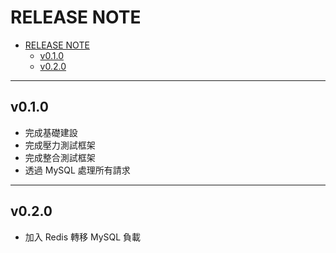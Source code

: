 # RELEASE NOTE

- [RELEASE NOTE](#release-note)
  - [v0.1.0](#v010)
  - [v0.2.0](#v020)

---

## v0.1.0

- 完成基礎建設
- 完成壓力測試框架
- 完成整合測試框架
- 透過 MySQL 處理所有請求

---

## v0.2.0

- 加入 Redis 轉移 MySQL 負載